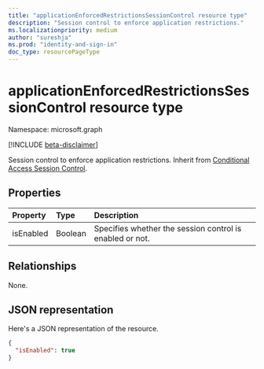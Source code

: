 ```yaml
---
title: "applicationEnforcedRestrictionsSessionControl resource type"
description: "Session control to enforce application restrictions."
ms.localizationpriority: medium
author: "sureshja"
ms.prod: "identity-and-sign-in"
doc_type: resourcePageType
---
```


# applicationEnforcedRestrictionsSessionControl resource type

Namespace: microsoft.graph

[!INCLUDE [beta-disclaimer](../../includes/beta-disclaimer.md)]

Session control to enforce application restrictions. Inherit from [Conditional Access Session Control](conditionalaccesssessioncontrol.md).

## Properties

| Property     | Type        | Description |
|:-------------|:------------|:------------|
|isEnabled     |Boolean      | Specifies whether the session control is enabled or not. |

## Relationships

None.

## JSON representation

Here's a JSON representation of the resource.

<!-- {
  "blockType": "resource",
  "optionalProperties": [

  ],
  "@odata.type": "microsoft.graph.applicationEnforcedRestrictionsSessionControl",
  "baseType": "microsoft.graph.conditionalAccessSessionControl"
}-->

```json
{
  "isEnabled": true
}
```

<!-- uuid: 16cd6b66-4b1a-43a1-adaf-3a886856ed98
2019-02-04 14:57:30 UTC -->
<!-- {
  "type": "#page.annotation",
  "description": "applicationEnforcedRestrictionsSessionControl resource",
  "keywords": "",
  "section": "documentation",
  "tocPath": ""
}-->


